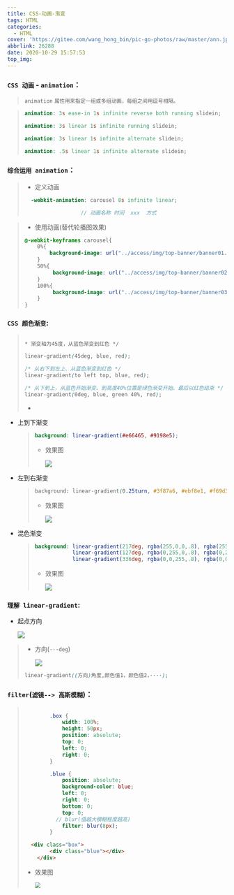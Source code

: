 ```yaml
---
title: CSS-动画-渐变
tags: HTML
categories:
  - HTML
cover: 'https://gitee.com/wang_hong_bin/pic-go-photos/raw/master/ann.jpg'
abbrlink: 26288
date: 2020-10-29 15:57:53
top_img:
---
```


###  `CSS 动画`   - `animation`：
<!-- more -->

> ``animation`` `属性用来指定一组或多组动画，每组之间用逗号相隔。`

> ```scss
> animation: 3s ease-in 1s infinite reverse both running slidein;
> 
> animation: 3s linear 1s infinite running slidein;
> 
> animation: 3s linear 1s infinite alternate slidein;
> 
> animation: .5s linear 1s infinite alternate slidein;
> ```



###   `综合运用 animation`：

> + 定义动画
>
> ```scss
>   -webkit-animation: carousel 8s infinite linear;
> 
> 					// 动画名称 时间  xxx  方式
> ```



> + 使用动画(替代轮播图效果)
>
> ```scss
> @-webkit-keyframes carousel{
>     0%{
>         background-image: url("../access/img/top-banner/banner01.jpg");
>     }
>     50%{
>          background-image: url("../access/img/top-banner/banner02.png");
>     }
>     100%{
>          background-image: url("../access/img/top-banner/banner03.png");
>     }
> }
> ```





###  `CSS 颜色渐变`:

> 
>
> ```scss
> 
> * 渐变轴为45度，从蓝色渐变到红色 */
> 
> linear-gradient(45deg, blue, red);
> 
> /* 从右下到左上、从蓝色渐变到红色 */
> linear-gradient(to left top, blue, red);
> 
> /* 从下到上，从蓝色开始渐变、到高度40%位置是绿色渐变开始、最后以红色结束 */
> linear-gradient(0deg, blue, green 40%, red);
> ```
>
> + 

+ 上到下渐变

  > ```scss
  > background: linear-gradient(#e66465, #9198e5);
  > ```
  >
  > + 效果图
  >
  >   ![](https://gitee.com/wang_hong_bin/pic-go-photos/raw/master/linear01.png)

+ 左到右渐变

  > ```css
  > background: linear-gradient(0.25turn, #3f87a6, #ebf8e1, #f69d3c);
  > ```
  >
  > + 效果图
  >
  >   ![](https://gitee.com/wang_hong_bin/pic-go-photos/raw/master/linear02.png)

+ 混色渐变

  > ```scss
  > background: linear-gradient(217deg, rgba(255,0,0,.8), rgba(255,0,0,0) 70.71%),
  >             linear-gradient(127deg, rgba(0,255,0,.8), rgba(0,255,0,0) 70.71%),
  >             linear-gradient(336deg, rgba(0,0,255,.8), rgba(0,0,255,0) 70.71%);
  > ```
  >
  > + 效果图
  >
  >   ![](https://gitee.com/wang_hong_bin/pic-go-photos/raw/master/linear03.png)





###  `理解 linear-gradient`:

+ 起点方向

  ![](https://gitee.com/wang_hong_bin/pic-go-photos/raw/master/linear-all.png)

> + 方向(`···deg`)
>
>   ![](https://gitee.com/wang_hong_bin/pic-go-photos/raw/master/direcation.png)
>
> ```scss
> linear-gradient((方向)角度,颜色值1，颜色值2，····);
> ```





###  `filter`(`滤镜--> 高斯模糊`)：

> ```scss
> 
>         .box {
>             width: 100%;
>             height: 50px;
>             position: absolute;
>             top: 0;
>             left: 0;
>             right: 0;
>         }
> 
>         .blue {
>             position: absolute;
>             background-color: blue;
>             left: 0;
>             right: 0;
>             bottom: 0;
>             top: 0;
> 			// blur(值越大模糊程度越高)
>             filter: blur(8px);
>         }
> ```
>
> ```html
>   <div class="box">
>         <div class="blue"></div>
>     </div>
> ```
>
> + 效果图
>
>   <img src="https://gitee.com/wang_hong_bin/pic-go-photos/raw/master/fliter.png" style="zoom:80%;" />


